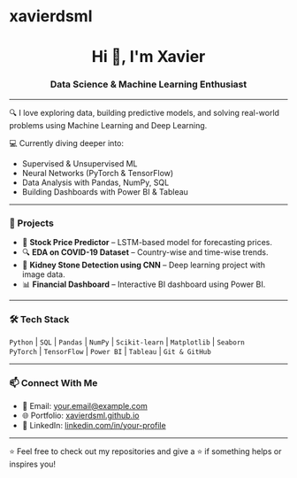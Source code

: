 # xavierdsml
<h1 align="center">Hi 👋, I'm Xavier</h1>
<h3 align="center">Data Science & Machine Learning Enthusiast</h3>

---

🔍 I love exploring data, building predictive models, and solving real-world problems using Machine Learning and Deep Learning.

💻 Currently diving deeper into:
- Supervised & Unsupervised ML
- Neural Networks (PyTorch & TensorFlow)
- Data Analysis with Pandas, NumPy, SQL
- Building Dashboards with Power BI & Tableau

---

### 🚀 Projects
- 🧠 **Stock Price Predictor** – LSTM-based model for forecasting prices.
- 🔍 **EDA on COVID-19 Dataset** – Country-wise and time-wise trends.
- 🏥 **Kidney Stone Detection using CNN** – Deep learning project with image data.
- 📊 **Financial Dashboard** – Interactive BI dashboard using Power BI.

---

### 🛠 Tech Stack
`Python` | `SQL` | `Pandas` | `NumPy` | `Scikit-learn` | `Matplotlib` | `Seaborn`  
`PyTorch` | `TensorFlow` | `Power BI` | `Tableau` | `Git & GitHub`

---

### 📫 Connect With Me
- 📧 Email: your.email@example.com
- 🌐 Portfolio: [xavierdsml.github.io](https://xavierdsml.github.io)
- 💼 LinkedIn: [linkedin.com/in/your-profile](https://linkedin.com/in/your-profile)

---

⭐️ Feel free to check out my repositories and give a ⭐ if something helps or inspires you!
